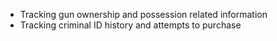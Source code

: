 - Tracking gun ownership and possession related information
- Tracking criminal ID history and attempts to purchase